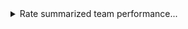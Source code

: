 <details>
<summary>Rate summarized team performance...</summary>
<p>Select 4 heros to get a statistical breakdown of the team's overall resistances and stats.
You can filter to see base or upgraded stats (or both at once.)</p>
<p>It also compares the team against the average for all teams, and rates each 
stat for the team accordingly.</p>
<p>This tool gives a quick way to decide how viable a team is on paper (for instance, perhaps if 
you rolled a random team).</p>
<p>Technically, you could also use this for DD1 teams, since we left it possible
to select duplicate heros, although the underlying data is from DD2 so there may be some inaccuracies.</p>
</details>